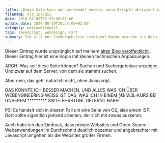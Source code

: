```yaml
---
title: „Diese Site kann nur verwendet werden, wenn Skripte aktiviert sind.“
filename: old_1677555
date: 2010-08-09T22:59:00+02:00
update_date: 2024-08-19T20:24:00+02:00
category: weiteweitewelt
tags: javascript, webdesign, rant
summary: Ich will nur Suchergebnisse anzeigen? Warum brauche ich dazu Javascript?
---
```

Dieser Eintrag wurde ursprünglich auf meinem [alten Blog veröffentlicht](https://stu.blogger.de/stories/1677555/). Dieser Eintrag hier ist eine Kopie mit kleinen technischen Anpassungen.

ARGH! Was soll diese Seite können? Suchen und Suchergebnisse anzeigen. Und zwar auf dem Server, von dem sie stammt suchen.

Aber nein, das geht natürlich nicht, ohne Javascript.

DAS KÖNNTE ICH BESSER MACHEN, UND ALLES WAS ICH ÜBER WEBENGINEERING WEISS IST DAS, WAS ICH IN EINEM §!$ W3L-KURS BEI UNSEREM \*\*\*\*\*\*\*\*\* SWT-LEHRSTUHL GELERNT HABE!

PS: Es handelt sich in diesem Fall um eine Seite von O2, also einem ISP. Dort sollte eigentlich jemand arbeiten, der sich mit sowas auskennt.

Auch habe ich den Eindruck, dass private Websites und Open-Source-Webanwendungen im Durchschnitt deutlich dezenter und angebrachter mit Javascript umgehen als die Websites großer Firmen.
